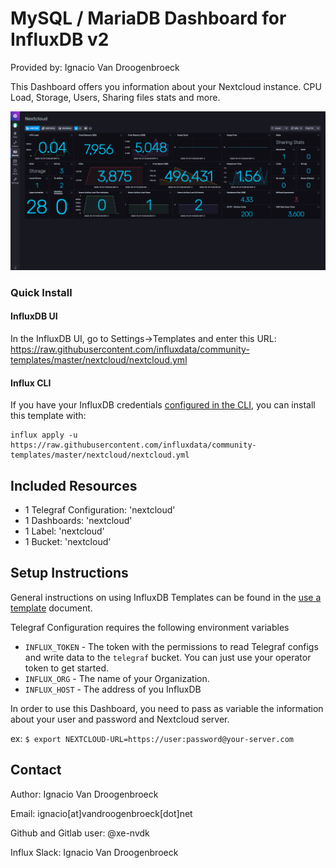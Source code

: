 # MySQL / MariaDB Dashboard for InfluxDB v2

Provided by: Ignacio Van Droogenbroeck

This Dashboard offers you information about your Nextcloud instance. CPU Load, Storage, Users, Sharing files stats and more.

![Dashboard Screenshot](screenshot.png)

### Quick Install

#### InfluxDB UI

In the InfluxDB UI, go to Settings->Templates and enter this URL: https://raw.githubusercontent.com/influxdata/community-templates/master/nextcloud/nextcloud.yml

#### Influx CLI
If you have your InfluxDB credentials [configured in the CLI](https://v2.docs.influxdata.com/v2.0/reference/cli/influx/config/), you can install this template with:

```
influx apply -u https://raw.githubusercontent.com/influxdata/community-templates/master/nextcloud/nextcloud.yml
```

## Included Resources

  - 1 Telegraf Configuration: 'nextcloud'
  - 1 Dashboards: 'nextcloud'
  - 1 Label: 'nextcloud'
  - 1 Bucket: 'nextcloud'

## Setup Instructions

General instructions on using InfluxDB Templates can be found in the [use a template](../docs/use_a_template.md) document.

Telegraf Configuration requires the following environment variables
  - `INFLUX_TOKEN` - The token with the permissions to read Telegraf configs and write data to the `telegraf` bucket. You can just use your operator token to get started.
  - `INFLUX_ORG` - The name of your Organization.
  - `INFLUX_HOST` - The address of you InfluxDB

In order to use this Dashboard, you need to pass as variable the information about your user and password and Nextcloud server.

ex: ```$ export NEXTCLOUD-URL=https://user:password@your-server.com```

## Contact

Author: Ignacio Van Droogenbroeck

Email: ignacio[at]vandroogenbroeck[dot]net

Github and Gitlab user: @xe-nvdk

Influx Slack: Ignacio Van Droogenbroeck
